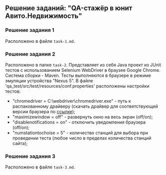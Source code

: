 ## Решение заданий: "QA-стажёр в юнит Авито.Недвижимость"
### Решение задания 1
Расположено в файле `task-1.md`.
### Решение задания 2
Расположено в папке `task-2`.
Представляет из себя Java проект из JUnit тестов с использованием Selenium WebDriver в браузее Google Chrome. Система сборки - Maven.
Тесты выполняются в браузере в режиме эмуляции устройства "Nexus 5".
В файле 'qa_test/src/test/resources/conf.properties' расположены настройки тестов:
* "chromedriver = C:\\webdriver\\chromedriver.exe" - путь к распакованному драйверу (скачать драйвер для соответствующей версии браузера по [ссылке](https://chromedriver.chromium.org/downloads));
* "maximizewindow = off" - развернуть окно на весь экран (off/on);
* "disablenotifications = on" - отключить уведомления браузера (off/on);
* "numstationtochoise = 5" - количество станций для выбора при проведении теста (любое число в пределах количества станций сайта);
### Решение задания 3
Расположено в файле `task-3.md`.
